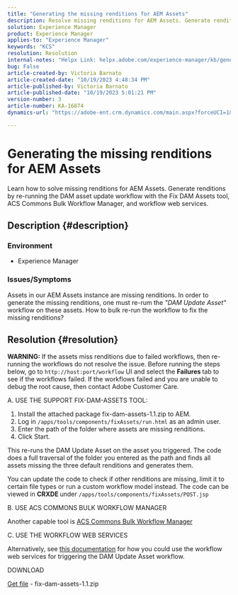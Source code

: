 ```yaml
---
title: "Generating the missing renditions for AEM Assets"
description: Resolve missing renditions for AEM Assets. Generate renditions with the Fix Dam Assets tool, ACS Commons Bulk Workflow Manager, and workflow web services.
solution: Experience Manager
product: Experience Manager
applies-to: "Experience Manager"
keywords: "KCS"
resolution: Resolution
internal-notes: "Helpx Link: helpx.adobe.com/experience-manager/kb/generating-the-missing-renditions-for-aem-assets.html"
bug: False
article-created-by: Victoria Barnato
article-created-date: "10/19/2023 4:48:34 PM"
article-published-by: Victoria Barnato
article-published-date: "10/19/2023 5:01:21 PM"
version-number: 3
article-number: KA-16874
dynamics-url: "https://adobe-ent.crm.dynamics.com/main.aspx?forceUCI=1&pagetype=entityrecord&etn=knowledgearticle&id=b44dac56-9f6e-ee11-8df0-6045bd006793"

---
```

# Generating the missing renditions for AEM Assets


Learn how to solve missing renditions for AEM Assets. Generate renditions by re-running the DAM asset update workflow with the Fix DAM Assets tool, ACS Commons Bulk Workflow Manager, and workflow web services.

## Description {#description}


### <b>Environment</b>

- Experience Manager




### <b>Issues/Symptoms</b>

Assets in our AEM Assets instance are missing renditions. In order to generate the missing renditions, one must re-rum the *"DAM Update Asset"* workflow on these assets. How to bulk re-run the workflow to fix the missing renditions?


## Resolution {#resolution}


<b>WARNING:</b> If the assets miss renditions due to failed workflows, then re-running the workflows do not resolve the issue. Before running the steps below, go to `http://host:port/workflow` UI and select the <b>Failures </b>tab to see if the workflows failed. If the workflows failed and you are unable to debug the root cause, then contact Adobe Customer Care.

A. USE THE SUPPORT FIX-DAM-ASSETS TOOL:

1. Install the attached package fix-dam-assets-1.1.zip to AEM.
2. Log in `/apps/tools/components/fixAssets/run.html` as an admin user.
3. Enter the path of the folder where assets are missing renditions.
4. Click Start.


This re-runs the DAM Update Asset on the asset you triggered. The code does a full traversal of the folder you entered as the path and finds all assets missing the three default renditions and generates them.

You can update the code to check if other renditions are missing, limit it to certain file types or run a custom workflow model instead. The code can be viewed in <b>CRXDE </b>under `/apps/tools/components/fixAssets/POST.jsp`



B. USE ACS COMMONS BULK WORKFLOW MANAGER

Another capable tool is [ACS Commons Bulk Workflow Manager](https://adobe-consulting-services.github.io/acs-aem-commons/features/bulk-workflow-manager/index.html)



C. USE THE WORKFLOW WEB SERVICES

Alternatively, see [this documentation](https://helpx.adobe.com/experience-manager/6-2/sites/developing/using/wf-program-interaction.html#Creating,%20Reading%20or%20Deleting%20Workflow%20Models) for how you could use the workflow web services for triggering the DAM Update Asset workflow.

DOWNLOAD

[Get file](https://helpx.adobe.com/content/dam/help/en/experience-manager/kb/generating-the-missing-renditions-for-aem-assets/_jcr_content/main-pars/download_section/download-1/fix-dam-assets-11.zip "fix-dam-assets-1.1.zip") - fix-dam-assets-1.1.zip
